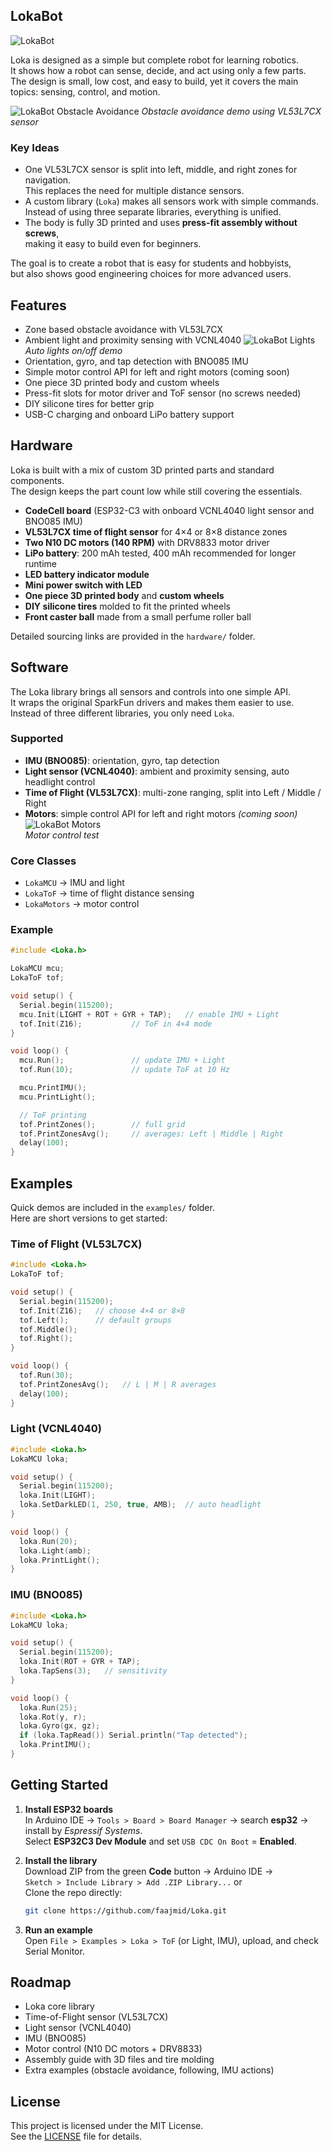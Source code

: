 ## LokaBot

![LokaBot](images/lokabot.jpg)

Loka is designed as a simple but complete robot for learning robotics.  
It shows how a robot can sense, decide, and act using only a few parts.  
The design is small, low cost, and easy to build, yet it covers the main topics: sensing, control, and motion.

![LokaBot Obstacle Avoidance](images/lokabot_avoidance.GIF)
*Obstacle avoidance demo using VL53L7CX sensor*

### Key Ideas

- One VL53L7CX sensor is split into left, middle, and right zones for navigation.  
  This replaces the need for multiple distance sensors.  
- A custom library (`Loka`) makes all sensors work with simple commands.  
  Instead of using three separate libraries, everything is unified.  
- The body is fully 3D printed and uses **press-fit assembly without screws**,  
  making it easy to build even for beginners.  

The goal is to create a robot that is easy for students and hobbyists,  
but also shows good engineering choices for more advanced users.

## Features

- Zone based obstacle avoidance with VL53L7CX  
- Ambient light and proximity sensing with VCNL4040
![LokaBot Lights](images/lokabot_lights.GIF)  
  *Auto lights on/off demo*
- Orientation, gyro, and tap detection with BNO085 IMU  
- Simple motor control API for left and right motors (coming soon)  
- One piece 3D printed body and custom wheels  
- Press-fit slots for motor driver and ToF sensor (no screws needed)  
- DIY silicone tires for better grip  
- USB-C charging and onboard LiPo battery support

## Hardware

Loka is built with a mix of custom 3D printed parts and standard components.  
The design keeps the part count low while still covering the essentials.

- **CodeCell board** (ESP32-C3 with onboard VCNL4040 light sensor and BNO085 IMU)  
- **VL53L7CX time of flight sensor** for 4×4 or 8×8 distance zones  
- **Two N10 DC motors (140 RPM)** with DRV8833 motor driver  
- **LiPo battery**: 200 mAh tested, 400 mAh recommended for longer runtime  
- **LED battery indicator module**  
- **Mini power switch with LED**  
- **One piece 3D printed body** and **custom wheels**  
- **DIY silicone tires** molded to fit the printed wheels  
- **Front caster ball** made from a small perfume roller ball

Detailed sourcing links are provided in the `hardware/` folder.

## Software

The Loka library brings all sensors and controls into one simple API.  
It wraps the original SparkFun drivers and makes them easier to use.  
Instead of three different libraries, you only need `Loka`.

### Supported

- **IMU (BNO085)**: orientation, gyro, tap detection  
- **Light sensor (VCNL4040)**: ambient and proximity sensing, auto headlight control  
- **Time of Flight (VL53L7CX)**: multi-zone ranging, split into Left / Middle / Right  
- **Motors**: simple control API for left and right motors *(coming soon)*
![LokaBot Motors](images/lokabot_motors.GIF)  
  *Motor control test*

### Core Classes

- `LokaMCU` → IMU and light  
- `LokaToF` → time of flight distance sensing  
- `LokaMotors` → motor control  

### Example

```cpp
#include <Loka.h>

LokaMCU mcu;
LokaToF tof;

void setup() {
  Serial.begin(115200);
  mcu.Init(LIGHT + ROT + GYR + TAP);   // enable IMU + Light
  tof.Init(Z16);           // ToF in 4×4 mode
}

void loop() {
  mcu.Run();               // update IMU + Light
  tof.Run(10);             // update ToF at 10 Hz

  mcu.PrintIMU();
  mcu.PrintLight();

  // ToF printing
  tof.PrintZones();        // full grid
  tof.PrintZonesAvg();     // averages: Left | Middle | Right
  delay(100);
}
```

## Examples

Quick demos are included in the `examples/` folder.  
Here are short versions to get started:

### Time of Flight (VL53L7CX)
```cpp
#include <Loka.h>
LokaToF tof;

void setup() {
  Serial.begin(115200);
  tof.Init(Z16);   // choose 4×4 or 8×8
  tof.Left();      // default groups
  tof.Middle();
  tof.Right();
}

void loop() {
  tof.Run(30);
  tof.PrintZonesAvg();   // L | M | R averages
  delay(100);
}
```

### Light (VCNL4040)
```cpp
#include <Loka.h>
LokaMCU loka;

void setup() {
  Serial.begin(115200);
  loka.Init(LIGHT);
  loka.SetDarkLED(1, 250, true, AMB);  // auto headlight
}

void loop() {
  loka.Run(20);
  loka.Light(amb);
  loka.PrintLight();
}
```

### IMU (BNO085)
```cpp
#include <Loka.h>
LokaMCU loka;

void setup() {
  Serial.begin(115200);
  loka.Init(ROT + GYR + TAP);
  loka.TapSens(3);   // sensitivity
}

void loop() {
  loka.Run(25);
  loka.Rot(y, r);
  loka.Gyro(gx, gz);
  if (loka.TapRead()) Serial.println("Tap detected");
  loka.PrintIMU();
}
```

## Getting Started

1. **Install ESP32 boards**  
   In Arduino IDE → `Tools > Board > Board Manager` → search **esp32** → install by *Espressif Systems*.  
   Select **ESP32C3 Dev Module** and set `USB CDC On Boot` = **Enabled**.

2. **Install the library**  
   Download ZIP from the green **Code** button → Arduino IDE →  
   `Sketch > Include Library > Add .ZIP Library...`
    or  
   Clone the repo directly:  
   ```bash
   git clone https://github.com/faajmid/Loka.git
   ```

4. **Run an example**  
   Open `File > Examples > Loka > ToF` (or Light, IMU), upload, and check Serial Monitor.

## Roadmap

- Loka core library  
- Time-of-Flight sensor (VL53L7CX)  
- Light sensor (VCNL4040)  
- IMU (BNO085)  
- Motor control (N10 DC motors + DRV8833)  
- Assembly guide with 3D files and tire molding  
- Extra examples (obstacle avoidance, following, IMU actions)

## License

This project is licensed under the MIT License.  
See the [LICENSE](LICENSE) file for details.

